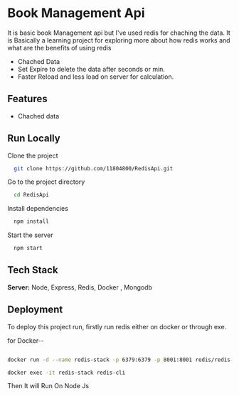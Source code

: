 
# Book Management Api

It is basic book Management api but I've used redis for chaching the data. It is Basically a learning project for exploring more about how redis works and what are the benefits of using redis
- Chached Data
- Set Expire to delete the data after seconds or min.
- Faster Reload and less load on server for calculation.


## Features

- Chached data


    
## Run Locally

Clone the project

```bash
  git clone https://github.com/11804800/RedisApi.git
```

Go to the project directory

```bash
  cd RedisApi
```

Install dependencies

```bash
  npm install
```

Start the server

```bash
  npm start
```


## Tech Stack

**Server:** Node, Express, Redis, Docker , Mongodb


## Deployment

To deploy this project run, firstly run redis either on docker or through exe.

for Docker--

```bash

docker run -d --name redis-stack -p 6379:6379 -p 8001:8001 redis/redis-stack:latest

docker exec -it redis-stack redis-cli
 ```
 Then It will Run On Node Js
